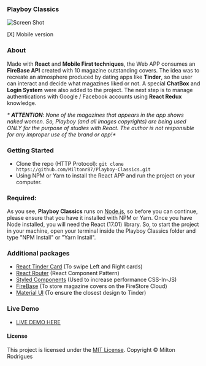 ### Playboy Classics

![Screen Shot](https://github.com/Miltonr87/Playboy-Classics/blob/main/playboy.png)

[X] Mobile version

### About

Made with **React** and **Mobile First techniques**, the Web APP consumes an **FireBase API** created with 10 magazine outstanding covers. The idea was to recreate an atmosphere produced by dating apps like **Tinder**, so the user can interact and decide what magazines liked or not. A special **ChatBox** and **Login System** were also added to the project. The next step is to manage authentications with Google / Facebook accounts using **React Redux** knowledge. 

_* **ATTENTION**: None of the magazines that appears in the app shows naked women. So, Playboy (and all images copyrights) are being used ONLY for the purpose of studies with React. The author is not responsible for any improper use of the brand or app!*_

### Getting Started

- Clone the repo (HTTP Protocol): ```git clone https://github.com/Miltonr87/Playboy-Classics.git```
- Using NPM or Yarn to install the React APP and run the project on your computer. 

### Required:

As you see, **Playboy Classics** runs on [Node.js](https://nodejs.org/), so before you can continue, please ensure that you have it installed with NPM or Yarn. Once you have Node installed, you will need the React (17.01) library. So, to start the project in your machine, open your terminal inside the Playboy Classics folder and type "NPM Install" or "Yarn Install".

### Additional packages
- [React Tinder Card](https://github.com/3DJakob/react-tinder-card) (To swipe Left and Right cards)
- [React Router](https://reactrouter.com/) (React Component Pattern)
- [Styled Components](https://github.com/styled-components/styled-components) (Used to increase performance CSS-In-JS)
- [FireBase](https://firebase.google.com/) (To store magazine covers on the FireStore Cloud)
- [Material UI](https://material-ui.com/pt/) (To ensure the closest design to Tinder)

### Live Demo 

- [LIVE DEMO HERE](https://playboy-classics.miltonr87.vercel.app/)

#### License

This project is licensed under the [MIT License](https://magno.mit-license.org/2018). Copyright © Milton Rodrigues
